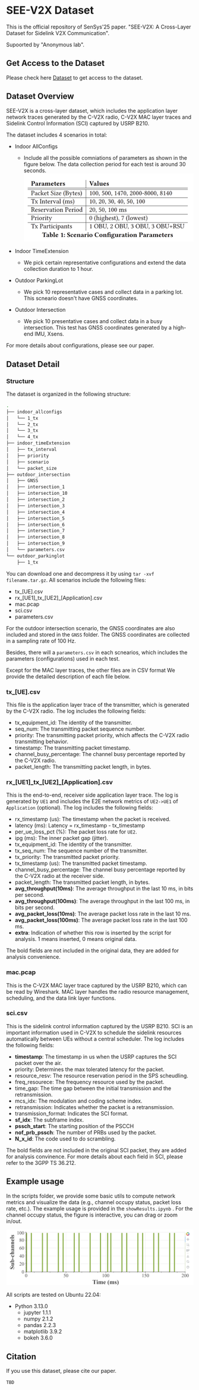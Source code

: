 # SEE-V2X Dataset

This is the official repository of SenSys'25 paper. "SEE-V2X: A Cross-Layer Dataset for Sidelink V2X Communication".

Supoorted by "Anonymous lab".

## Get Access to the Dataset
Please check here [Dataset](https://drive.google.com/drive/u/1/folders/1gAFsjYsjOiEH-U50wPoFzfS9-YYh_UwL) to get access to the dataset.

## Dataset Overview
SEE-V2X is a cross-layer dataset, which includes the application layer network traces generated by the C-V2X radio, C-V2X MAC layer traces and Sidelink Control Information (SCI) captured by USRP B210. 

The dataset includes 4 scenarios in total:
- Indoor AllConfigs
  - Include all the possible comniations of parameters as shown in the figure below. 
  The data collection period for each test is around 30 seconds.
  ![Indoor_AllCombos](./figures/allcombos.png)


- Indoor TimeExtension
  - We pick certain representative configurations and extend the data collection duration to 1 hour.

   <!-- The selected configurations are shown in the table below. -->

<!-- | Cases      | Description                                                                                                                                        |
|------------|----------------------------------------------------------------------------------------------------------------------------------------------------|
| Scenarios  | The configurations are the same as the outdoor scenarios                                                                                             |
| Throughput | 4 Tx participants, priority 0, reservation 20 ms, Tx interval 20 ms and the packet length  (100, 500, 1000, 1470, 2000, 3000, 4000, 5000, 6000, 7000, 8000, 8140) bytes.                          |
| IPG        | 4 Tx participants, priority 0, reservation 20 ms, packet length 4000 bytes and  the Tx interval (10, 20, 50, 100) ms. |
| Priority   | 4 Tx participants, reservation 20 ms, packet length 4000 bytes, Tx interval 20 ms and the priority (0, 1, 2, 3, 4, 5, 6, 7).  | -->

- Outdoor ParkingLot
  - We pick 10 representative cases and collect data in a parking lot. This scneario doesn't have GNSS coordinates.

- Outdoor Intersection
  - We pick 10 presentative cases and collect data in a busy intersection. This test has GNSS coordinates generated by a high-end IMU, Xsens.

For more details about configurations, please see our paper.

## Dataset Detail
### Structure
The dataset is organized in the following structure:
```bash
.
├── indoor_allconfigs
│   └── 1_tx
│   └── 2_tx
│   └── 3_tx
│   └── 4_tx
├── indoor_timeExtension
│   ├── tx_interval
│   ├── priority
│   ├── scenario
│   └── packet_size
├── outdoor_intersection
│   ├── GNSS
│   ├── intersection_1
│   ├── intersection_10
│   ├── intersection_2
│   ├── intersection_3
│   ├── intersection_4
│   ├── intersection_5
│   ├── intersection_6
│   ├── intersection_7
│   ├── intersection_8
│   ├── intersection_9
│   └── parameters.csv
└── outdoor_parkinglot
    ├── 1_tx
```
You can download one and decompress it by using ```tar -xvf filename.tar.gz```. All scenarios include the following files:

- tx_[UE].csv
- rx_[UE1]\_tx\_[UE2]\_[Application].csv
- mac.pcap
- sci.csv
- parameters.csv

For the outdoor intersection scenario, the GNSS coordinates are also included and stored in the ```GNSS``` folder. The GNSS coordinates are collected in a sampling rate of 100 Hz.

Besides, there will a ```parameters.csv``` in each scnearios, which includes the parameters (configurations) used in each test.

Except for the MAC layer traces, the other files are in CSV format We provide the detailed description of each file below.

### tx_[UE].csv
This file is the application layer trace of the transmitter, which is generated by the C-V2X radio. The log includes the following fields:
- tx_equipment_id: The identity of the transmitter.
- seq_num: The transmitting packet sequence number.
- priority: The transmitting packet priority, which affects the C-V2X radio transmitting behavior.
- timestamp: The transmitting packet timestamp.
- channel_busy_percentage: The channel busy percentage reported by the C-V2X radio.
- packet_length: The transmitting packet length, in bytes.

### rx_[UE1]\_tx\_[UE2]\_[Application].csv
This is the end-to-end, receiver side application layer trace. The log is generated by ```UE1``` and includes the E2E network metrics of ```UE2->UE1``` of ```Application``` (optional). The log includes the following fields:
- rx_timestamp (us): The timestamp when the packet is received.
- latency (ms): Latency = rx_timestamp - tx_timestamp
- per_ue_loss_pct (%): The packet loss rate for ```UE2```.
- ipg (ms): The inner packet gap (jitter).
- tx_equipment_id: The identity of the transmitter.
- tx_seq_num: The sequence number of the transmitter.
- tx_priority: The transmitted packet priority.
- tx_timestamp (us): The transmitted packet timestamp.
- channel_busy_percentage: The channel busy percentage reported by the C-V2X radio at the receiver side.
- packet_length: The transmitted packet length, in bytes.
- **avg_throughput(10ms)**: The average throughput in the last 10 ms, in bits per second.
- **avg_throughput(100ms)**: The average throughput in the last 100 ms, in bits per second.
- **avg_packet_loss(10ms)**: The average packet loss rate in the last 10 ms.
- **avg_packet_loss(100ms)**: The average packet loss rate in the last 100 ms.
- **extra**: Indication of whether this row is inserted by the script for analysis. 1 means inserted, 0 means original data.

The bold fields are not included in the original data, they are added for analysis convenience.

### mac.pcap
This is the C-V2X MAC layer trace captured by the USRP B210, which can be read by Wireshark. MAC layer handles the radio resource management, scheduling, and the data link layer functions.

### sci.csv
This is the sidelink control information captured by the USRP B210. SCI is an important information used in C-V2X to schedule the sidelink resources automatically between UEs without a central scheduler. The log includes the following fields:
- **timestamp**: The timestamp in us when the USRP captures the SCI packet over the air. 
- priority: Determines the max tolerated latency for the packet.
- resource_resv: The resource reservation period in the SPS scheudling.
- freq_resourece: The frequency resource used by the packet.
- time_gap: The time gap between the initial transmission and the retransmission.
- mcs_idx: The modulation and coding scheme index.
- retransmission: Indicates whether the packet is a retransmission.
- transmission_format: Indicates the SCI format.
- **sf_idx**: The subframe index.
- **pssch_start**: The starting position of the PSCCH 
- **nof_prb_pssch**: The number of PRBs used by the packet.
- **N_x_id**: The code used to do scrambling.

The bold fields are not included in the original SCI packet, they are added for analysis convinence. For more details about each field in SCI, please refer to the 3GPP TS 36.212.

## Example usage
In the scripts folder, we provide some basic utils to compute network metrics and visualize the data (e.g., channel occupy status, packet loss rate, etc.).
The example usage is provided in the ```showResults.ipynb``` . For the channel occupy status, the figure is interactive, you can drag or zoom in/out. 

![Channel Occupy Example](./figures/RB.png)

All scripts are tested on Ubuntu 22.04:
- Python 3.13.0
  - jupyter 1.1.1
  - numpy 2.1.2
  - pandas 2.2.3
  - matplotlib 3.9.2
  - bokeh 3.6.0 

## Citation
If you use this dataset, please cite our paper.
```
TBD
```
